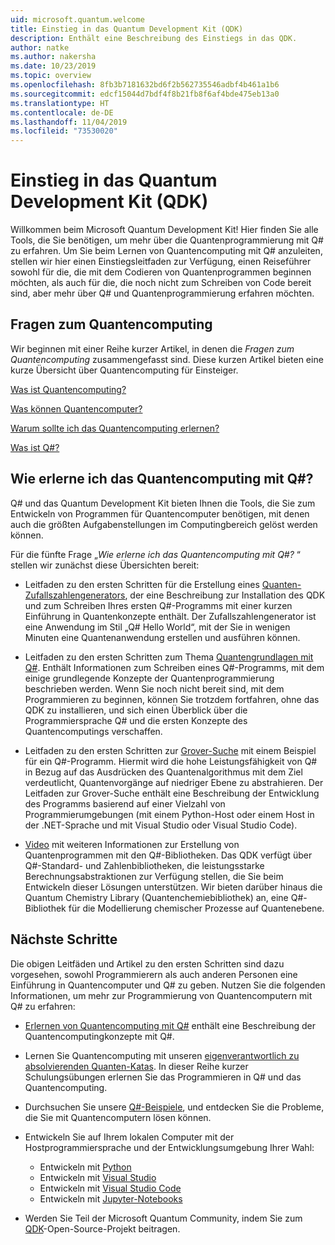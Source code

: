 ```yaml
---
uid: microsoft.quantum.welcome
title: Einstieg in das Quantum Development Kit (QDK)
description: Enthält eine Beschreibung des Einstiegs in das QDK.
author: natke
ms.author: nakersha
ms.date: 10/23/2019
ms.topic: overview
ms.openlocfilehash: 8fb3b7181632bd6f2b562735546adbf4b461a1b6
ms.sourcegitcommit: edcf15044d7bdf4f8b21fb8f6af4bde475eb13a0
ms.translationtype: HT
ms.contentlocale: de-DE
ms.lasthandoff: 11/04/2019
ms.locfileid: "73530020"
---
```

# <a name="get-started-with-the-quantum-development-kit-qdk"></a>Einstieg in das Quantum Development Kit (QDK)

Willkommen beim Microsoft Quantum Development Kit!  Hier finden Sie alle Tools, die Sie benötigen, um mehr über die Quantenprogrammierung mit Q# zu erfahren.  Um Sie beim Lernen von Quantencomputing mit Q# anzuleiten, stellen wir hier einen Einstiegsleitfaden zur Verfügung, einen Reiseführer sowohl für die, die mit dem Codieren von Quantenprogrammen beginnen möchten, als auch für die, die noch nicht zum Schreiben von Code bereit sind, aber mehr über Q# und Quantenprogrammierung erfahren möchten.

## <a name="questions-about-quantum-computing"></a>Fragen zum Quantencomputing

Wir beginnen mit einer Reihe kurzer Artikel, in denen die _Fragen zum Quantencomputing_ zusammengefasst sind. Diese kurzen Artikel bieten eine kurze Übersicht über Quantencomputing für Einsteiger.

[Was ist Quantencomputing?](xref:microsoft.quantum.overview.what)

[Was können Quantencomputer?](xref:microsoft.quantum.overview.computers)

[Warum sollte ich das Quantencomputing erlernen?](xref:microsoft.quantum.overview.why)

[Was ist Q#?](xref:microsoft.quantum.overview.qsharp)

## <a name="how-to-learn-quantum-computing-with-q"></a>Wie erlerne ich das Quantencomputing mit Q#?

Q# und das Quantum Development Kit bieten Ihnen die Tools, die Sie zum Entwickeln von Programmen für Quantencomputer benötigen, mit denen auch die größten Aufgabenstellungen im Computingbereich gelöst werden können.

Für die fünfte Frage  „_Wie erlerne ich das Quantencomputing mit Q#?_ “ stellen wir zunächst diese Übersichten bereit:

* Leitfaden zu den ersten Schritten für die Erstellung eines [Quanten-Zufallszahlengenerators](xref:microsoft.quantum.quickstarts.qrng), der eine Beschreibung zur Installation des QDK und zum Schreiben Ihres ersten Q#-Programms mit einer kurzen Einführung in Quantenkonzepte enthält. Der Zufallszahlengenerator ist eine Anwendung im Stil „Q# Hello World“, mit der Sie in wenigen Minuten eine Quantenanwendung erstellen und ausführen können.

* Leitfaden zu den ersten Schritten zum Thema [Quantengrundlagen mit Q#](xref:microsoft.quantum.write-program). Enthält Informationen zum Schreiben eines Q#-Programms, mit dem einige grundlegende Konzepte der Quantenprogrammierung beschrieben werden. Wenn Sie noch nicht bereit sind, mit dem Programmieren zu beginnen, können Sie trotzdem fortfahren, ohne das QDK zu installieren, und sich einen Überblick über die Programmiersprache Q# und die ersten Konzepte des Quantencomputings verschaffen.

* Leitfaden zu den ersten Schritten zur [Grover-Suche](xref:microsoft.quantum.quickstarts.search) mit einem Beispiel für ein Q#-Programm. Hiermit wird die hohe Leistungsfähigkeit von Q# in Bezug auf das Ausdrücken des Quantenalgorithmus mit dem Ziel verdeutlicht, Quantenvorgänge auf niedriger Ebene zu abstrahieren.  Der Leitfaden zur Grover-Suche enthält eine Beschreibung der Entwicklung des Programms basierend auf einer Vielzahl von Programmierumgebungen (mit einem Python-Host oder einem Host in der .NET-Sprache und mit Visual Studio oder Visual Studio Code).

* [Video](https://www.microsoft.com/videoplayer/embed/RE2JOJf) mit weiteren Informationen zur Erstellung von Quantenprogrammen mit den Q#-Bibliotheken.  Das QDK verfügt über Q#-Standard- und Zahlenbibliotheken, die leistungsstarke Berechnungsabstraktionen zur Verfügung stellen, die Sie beim Entwickeln dieser Lösungen unterstützen. Wir bieten darüber hinaus die Quantum Chemistry Library (Quantenchemiebibliothek) an, eine Q#-Bibliothek für die Modellierung chemischer Prozesse auf Quantenebene.

## <a name="next-steps"></a>Nächste Schritte

Die obigen Leitfäden und Artikel zu den ersten Schritten sind dazu vorgesehen, sowohl Programmierern als auch anderen Personen eine Einführung in Quantencomputer und Q# zu geben.  Nutzen Sie die folgenden Informationen, um mehr zur Programmierung von Quantencomputern mit Q# zu erfahren:

* [Erlernen von Quantencomputing mit Q#](xref:microsoft.quantum.overview.learn) enthält eine Beschreibung der Quantencomputingkonzepte mit Q#.

* Lernen Sie Quantencomputing mit unseren [eigenverantwortlich zu absolvierenden Quanten-Katas](https://aka.ms/try-quantum-katas). In dieser Reihe kurzer Schulungsübungen erlernen Sie das Programmieren in Q# und das Quantencomputing.

* Durchsuchen Sie unsere [Q#-Beispiele](https://docs.microsoft.com/samples/browse/?languages=qsharp), und entdecken Sie die Probleme, die Sie mit Quantencomputern lösen können.

* Entwickeln Sie auf Ihrem lokalen Computer mit der Hostprogrammiersprache und der Entwicklungsumgebung Ihrer Wahl:
  * Entwickeln mit [Python](xref:microsoft.quantum.install#develop-with-python)
  * Entwickeln mit [Visual Studio](xref:microsoft.quantum.install#develop-with-c-on-windows-using-visual-studio)
  * Entwickeln mit [Visual Studio Code](xref:microsoft.quantum.install#develop-with-c-using-visual-studio-code)
  * Entwickeln mit [Jupyter-Notebooks](xref:microsoft.quantum.install#develop-with-jupyter-notebooks)

* Werden Sie Teil der Microsoft Quantum Community, indem Sie zum [QDK](xref:microsoft.quantum.contributing)-Open-Source-Projekt beitragen.
